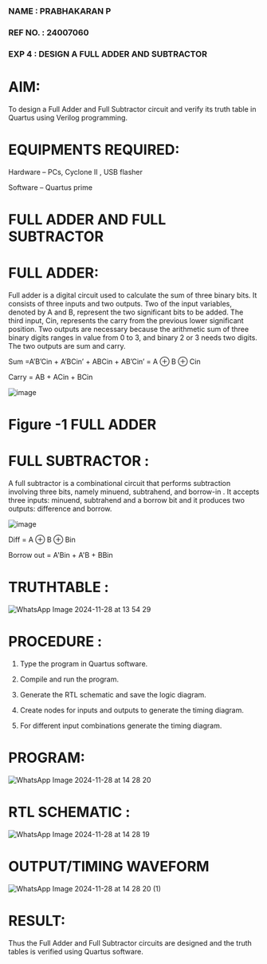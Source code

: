 ### NAME : PRABHAKARAN P
### REF NO. : 24007060
### EXP 4 : DESIGN A FULL ADDER AND SUBTRACTOR


# AIM:

To design a Full Adder and Full Subtractor circuit and verify its truth table in Quartus using Verilog programming.

# EQUIPMENTS REQUIRED:

Hardware – PCs, Cyclone II , USB flasher

Software – Quartus prime

# FULL ADDER AND FULL SUBTRACTOR

# FULL ADDER:

Full adder is a digital circuit used to calculate the sum of three binary bits. It consists of three inputs and two outputs. Two of the input variables, denoted by A and B, represent the two significant bits to be added. The third input, Cin, represents the carry from the previous lower significant position. Two outputs are necessary because the arithmetic sum of three binary digits ranges in value from 0 to 3, and binary 2 or 3 needs two digits. The two outputs are sum and carry.

Sum =A’B’Cin + A’BCin’ + ABCin + AB’Cin’ = A ⊕ B ⊕ Cin 

Carry = AB + ACin + BCin

![image](https://github.com/naavaneetha/FULL_ADDER_SUBTRACTOR/assets/154305477/0f30ba51-5ffb-4198-845f-18e054f675e7)

# Figure -1 FULL ADDER


# FULL SUBTRACTOR :

A full subtractor is a combinational circuit that performs subtraction involving three bits, namely minuend, subtrahend, and borrow-in . It accepts three inputs: minuend, subtrahend and a borrow bit and it produces two outputs: difference and borrow.

![image](https://github.com/naavaneetha/FULL_ADDER_SUBTRACTOR/assets/154305477/02b24f51-ab51-4304-9ad6-7b81ffc1ead5)

Diff = A ⊕ B ⊕ Bin 

Borrow out = A'Bin + A'B + BBin

# TRUTHTABLE :
![WhatsApp Image 2024-11-28 at 13 54 29](https://github.com/user-attachments/assets/ca73c884-9076-4a4e-af82-eb0d70d16801)


# PROCEDURE :

1.	Type the program in Quartus software.

2.	Compile and run the program.

3.	Generate the RTL schematic and save the logic diagram.

4.	Create nodes for inputs and outputs to generate the timing diagram.

5.	For different input combinations generate the timing diagram.

# PROGRAM:
![WhatsApp Image 2024-11-28 at 14 28 20](https://github.com/user-attachments/assets/1a287887-089e-4151-ac4b-29cf022ef7d5)

# RTL SCHEMATIC :
![WhatsApp Image 2024-11-28 at 14 28 19](https://github.com/user-attachments/assets/af9d50b1-3ada-4ee2-a442-9ff94ba9266b)

# OUTPUT/TIMING WAVEFORM
![WhatsApp Image 2024-11-28 at 14 28 20 (1)](https://github.com/user-attachments/assets/27c7b976-74de-48fa-a9f5-a696ef88b84b)


# RESULT:
Thus the Full Adder and Full Subtractor circuits are designed and the truth tables is verified using Quartus software.



